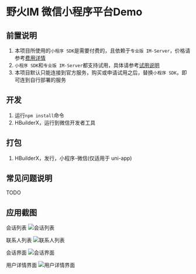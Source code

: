 # 野火IM 微信小程序平台Demo


## 前置说明

1. 本项目所使用的`小程序 SDK`是需要付费的，且依赖于`专业版 IM-Server`，价格请参考[费用详情](https://docs.wildfirechat.cn/price/)
2. `小程序 SDK`和`专业版 IM-Server`都支持试用，具体请参考[试用说明](https://docs.wildfirechat.cn/trial/)
3. 本项目默认只能连接到官方服务，购买或申请试用之后，替换`小程序 SDK`，即可连到自行部署的服务

## 开发

1. 运行```npm install```命令
2. HBuilderX，运行到微信开发者工具

## 打包

1. HBuilderX，发行，小程序-微信(仅适用于 uni-app)

## 常见问题说明

TODO

## 应用截图

会话列表
![会话列表](./screenshots/uniapp_conversation_list.jpeg)

联系人列表
![联系人列表](./screenshots/uniapp_contact_tab.jpeg)

会话界面
![会话界面](./screenshots/uniapp_conversation.jpeg)

用户详情界面
![用户详情界面](./screenshots/uniapp_user_profile.jpeg)
